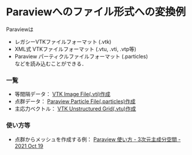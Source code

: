 # Paraviewへのファイル形式への変換例

Paraviewは
* レガシーVTKファイルフォーマット (.vtk)
* XML式 VTKファイルフォーマット (.vtu, .vti, .vtp等)
* Paraview パーティクルファイルフォーマット (.particles)   
などを読み込むことができる．

### 一覧
* 等間隔データ： [VTK Image File(.vti)作成](https://github.com/tkgwmmrkn/paraview-convert-examples/blob/main/toVTK.cpp)
* 点群データ： [Paraview Particle File(.particles)作成](https://github.com/tkgwmmrkn/paraview-convert-examples/blob/main/ohtake.cpp)
* 主応力ベクトル： [VTK Unstructured Grid(.vtu)作成](https://github.com/tkgwmmrkn/paraview-convert-examples/blob/main/principle_stress.cpp)

### 使い方等
* 点群からメッシュを作成する例： [Paraview 使い方 - 3次元主成分空間 - 2021 Oct 19](https://www.youtube.com/watch?v=H1SaZZKiJ1U)